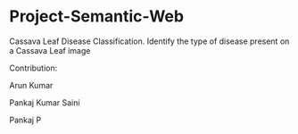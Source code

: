 # Project-Semantic-Web
Cassava Leaf Disease Classification. Identify the type of disease present on a Cassava Leaf image

Contribution:

Arun Kumar

Pankaj Kumar Saini

Pankaj P
